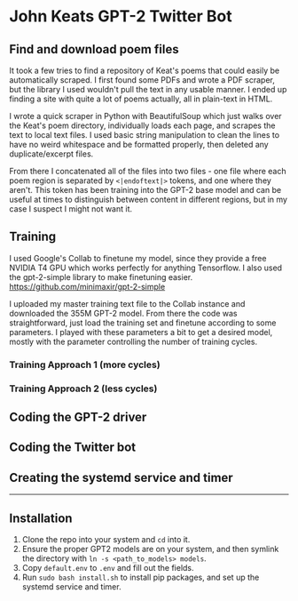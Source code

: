 # John Keats GPT-2 Twitter Bot
## Find and download poem files
It took a few tries to find a repository of Keat's poems that could easily be automatically scraped. I first found some PDFs and wrote a PDF scraper, but the library I used wouldn't pull the text in any usable manner. I ended up finding a site with quite a lot of poems actually, all in plain-text in HTML.

I wrote a quick scraper in Python with BeautifulSoup which just walks over the Keat's poem directory, individually loads each page, and scrapes the text to local text files. I used basic string manipulation to clean the lines to have no weird whitespace and be formatted properly, then deleted any duplicate/excerpt files.

From there I concatenated all of the files into two files - one file where each poem region is separated by `<|endoftext|>` tokens, and one where they aren't. This token has been training into the GPT-2 base model and can be useful at times to distinguish between content in different regions, but in my case I suspect I might not want it.

## Training
I used Google's Collab to finetune my model, since they provide a free NVIDIA T4 GPU which works perfectly for anything Tensorflow. I also used the gpt-2-simple library to make finetuning easier. https://github.com/minimaxir/gpt-2-simple

I uploaded my master training text file to the Collab instance and downloaded the 355M GPT-2 model. From there the code was straightforward, just load the training set and finetune according to some parameters. I played with these parameters a bit to get a desired model, mostly with the parameter controlling the number of training cycles.

### Training Approach 1 (more cycles)
### Training Approach 2 (less cycles)

## Coding the GPT-2 driver

## Coding the Twitter bot

## Creating the systemd service and timer

-----

## Installation
1. Clone the repo into your system and `cd` into it.
2. Ensure the proper GPT2 models are on your system, and then symlink the directory with `ln -s <path_to_models> models`.
3. Copy `default.env` to `.env` and fill out the fields.
4. Run `sudo bash install.sh` to install pip packages, and set up the systemd service and timer.

